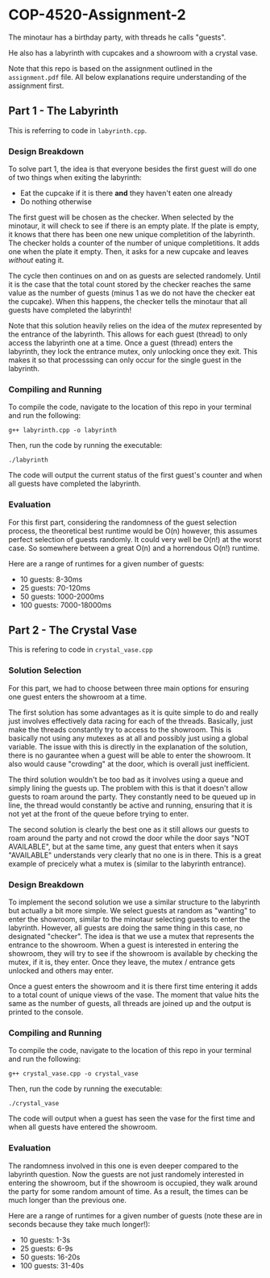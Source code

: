 # COP-4520-Assignment-2
The minotaur has a birthday party, with threads he calls "guests".

He also has a labyrinth with cupcakes and a showroom with a crystal vase.

Note that this repo is based on the assignment outlined in the `assignment.pdf` file.
All below explanations require understanding of the assignment first.

## Part 1 - The Labyrinth
This is referring to code in `labyrinth.cpp`.

### Design Breakdown
To solve part 1, the idea is that everyone besides the first guest will do one of two things when exiting the labyrinth:
- Eat the cupcake if it is there **and** they haven't eaten one already
- Do nothing otherwise

The first guest will be chosen as the checker. When selected by the minotaur, it will check to see if there is an empty plate. If the plate is empty, it knows that there has been one new unique completition of the labyrinth. The checker holds a counter of the number of unique completitions. It adds one when the plate it empty. Then, it asks for a new cupcake and leaves *without* eating it.

The cycle then continues on and on as guests are selected randomely. Until it is the case that the total count stored by the checker reaches the same value as the number of guests (minus 1 as we do not have the checker eat the cupcake). When this happens, the checker tells the minotaur that all guests have completed the labyrinth!

Note that this solution heavily relies on the idea of the *mutex* represented by the entrance of the labyrinth. This allows for each guest (thread) to only access the labyrinth one at a time. Once a guest (thread) enters the labyrinth, they lock the entrance mutex, only unlocking once they exit. This makes it so that processsing can only occur for the single guest in the labyrinth.

### Compiling and Running
To compile the code, navigate to the location of this repo in your terminal and run the following:
```
g++ labyrinth.cpp -o labyrinth
```
Then, run the code by running the executable:
```
./labyrinth
```
The code will output the current status of the first guest's counter and when all guests have completed the labyrinth.

### Evaluation
For this first part, considering the randomness of the guest selection process, the theoretical best runtime would be O(n) however, this assumes perfect selection of guests randomly. It could very well be O(n!) at the worst case. So somewhere between a great O(n) and a horrendous O(n!) runtime.

Here are a range of runtimes for a given number of guests:
- 10 guests: 8-30ms
- 25 guests: 70-120ms
- 50 guests: 1000-2000ms
- 100 guests: 7000-18000ms

## Part 2 - The Crystal Vase
This is refering to code in `crystal_vase.cpp`

### Solution Selection
For this part, we had to choose between three main options for ensuring one guest enters the showroom at a time.

The first solution has some advantages as it is quite simple to do and really just involves effectively data racing for each of the threads. Basically, just make the threads constantly try to access to the showroom. This is basically not using any mutexes as at all and possibly just using a global variable. The issue with this is directly in the explanation of the solution, there is no gaurantee when a guest will be able to enter the showroom. It also would cause "crowding" at the door, which is overall just inefficient.

The third solution wouldn't be too bad as it involves using a queue and simply lining the guests up. The problem with this is that it doesn't allow guests to roam around the party. They constantly need to be queued up in line, the thread would constantly be active and running, ensuring that it is not yet at the front of the queue before trying to enter.

The second solution is clearly the best one as it still allows our guests to roam around the party and not crowd the door while the door says "NOT AVAILABLE", but at the same time, any guest that enters when it says "AVAILABLE" understands very clearly that no one is in there. This is a great example of precicely what a mutex is (similar to the labyrinth entrance). 


### Design Breakdown
To implement the second solution we use a similar structure to the labyrinth but actually a bit more simple. We select guests at random as "wanting" to enter the showroom, similar to the minotaur selecting guests to enter the labyrinth. However, all guests are doing the same thing in this case, no designated "checker". The idea is that we use a mutex that represents the entrance to the showroom. When a guest is interested in entering the showroom, they will try to see if the showroom is available by checking the mutex, if it is, they enter. Once they leave, the mutex / entrance gets unlocked and others may enter.

Once a guest enters the showroom and it is there first time entering it adds to a total count of unique views of the vase. The moment that value hits the same as the number of guests, all threads are joined up and the output is printed to the console.

### Compiling and Running
To compile the code, navigate to the location of this repo in your terminal and run the following:
```
g++ crystal_vase.cpp -o crystal_vase
```
Then, run the code by running the executable:
```
./crystal_vase
```
The code will output when a guest has seen the vase for the first time and when all guests have entered the showroom.

### Evaluation
The randomness involved in this one is even deeper compared to the labyrinth question. Now the guests are not just randomely interested in entering the showroom, but if the showroom is occupied, they walk around the party for some random amount of time. As a result, the times can be much longer than the previous one.

Here are a range of runtimes for a given number of guests (note these are in seconds because they take much longer!):
- 10 guests: 1-3s
- 25 guests: 6-9s
- 50 guests: 16-20s
- 100 guests: 31-40s